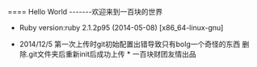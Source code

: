 ==== Hello World
-------欢迎来到一百块的世界

* Ruby version:ruby 2.1.2p95 (2014-05-08) [x86_64-linux-gnu]<br>

* 2014/12/5 第一次上传时git初始配置出错导致只有bolg一个奇怪的东西 删除.git文件夹后重新init后成功上传
      * 一百块财团友情出品
